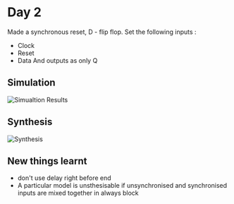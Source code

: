 # Day 2

Made a synchronous reset, D - flip flop.
Set the following inputs :
- Clock
- Reset
- Data 
And outputs as only Q

## Simulation

![Simualtion Results](http://url/to/img.png)

## Synthesis 

![Synthesis](http://url/to/img.png)

## New things learnt

- don't use delay right before end 
- A particular model is unsthesisable if unsynchronised and synchronised inputs are mixed together in always block
